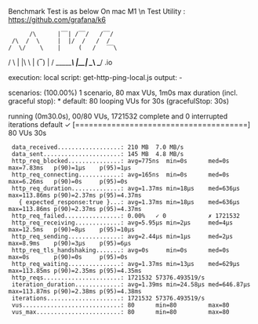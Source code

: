 Benchmark Test is as below On mac M1 \n
Test Utility : <https://github.com/grafana/k6> 

          /\      |‾‾| /‾‾/   /‾‾/
     /\  /  \     |  |/  /   /  /
    /  \/    \    |     (   /   ‾‾\
   /          \   |  |\  \ |  (‾)  |
  / __________\  |__| \__\ \_____/ .io

  execution: local
     script: get-http-ping-local.js
     output: -

  scenarios: (100.00%) 1 scenario, 80 max VUs, 1m0s max duration (incl. graceful stop):
           * default: 80 looping VUs for 30s (gracefulStop: 30s)

running (0m30.0s), 00/80 VUs, 1721532 complete and 0 interrupted iterations
default ✓ [======================================] 80 VUs  30s

     data_received..................: 210 MB  7.0 MB/s
     data_sent......................: 145 MB  4.8 MB/s
     http_req_blocked...............: avg=775ns  min=0s      med=0s       max=7.83ms   p(90)=1µs    p(95)=1µs
     http_req_connecting............: avg=165ns  min=0s      med=0s       max=6.26ms   p(90)=0s     p(95)=0s
     http_req_duration..............: avg=1.37ms min=18µs    med=636µs    max=113.86ms p(90)=2.37ms p(95)=4.37ms
       { expected_response:true }...: avg=1.37ms min=18µs    med=636µs    max=113.86ms p(90)=2.37ms p(95)=4.37ms
     http_req_failed................: 0.00%   ✓ 0            ✗ 1721532
     http_req_receiving.............: avg=5.95µs min=2µs     med=4µs      max=12.5ms   p(90)=8µs    p(95)=10µs
     http_req_sending...............: avg=2.44µs min=1µs     med=2µs      max=8.9ms    p(90)=3µs    p(95)=6µs
     http_req_tls_handshaking.......: avg=0s     min=0s      med=0s       max=0s       p(90)=0s     p(95)=0s
     http_req_waiting...............: avg=1.37ms min=13µs    med=629µs    max=113.85ms p(90)=2.35ms p(95)=4.35ms
     http_reqs......................: 1721532 57376.493519/s
     iteration_duration.............: avg=1.39ms min=24.58µs med=646.87µs max=113.87ms p(90)=2.38ms p(95)=4.38ms
     iterations.....................: 1721532 57376.493519/s
     vus............................: 80      min=80         max=80
     vus_max........................: 80      min=80         max=80
